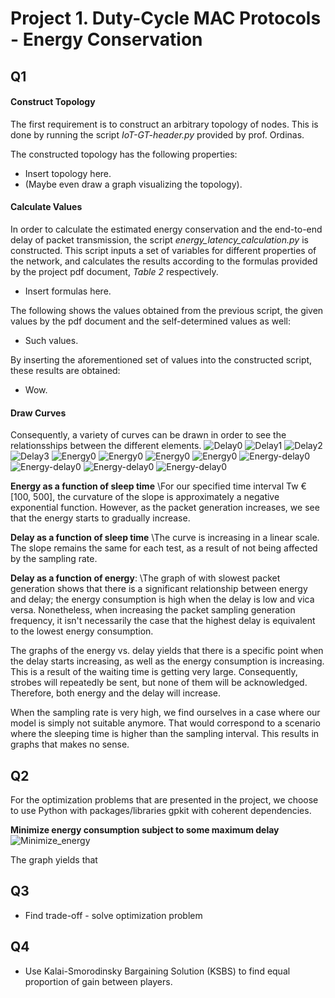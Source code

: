 # Project 1. Duty-Cycle MAC Protocols - Energy Conservation

## Q1

#### Construct Topology
The first requirement is to construct an arbitrary topology of nodes. This is done by running
the script *IoT-GT-header.py* provided by prof. Ordinas.

The constructed topology has the following properties:
- Insert topology here.
- (Maybe even draw a graph visualizing the topology).

#### Calculate Values
In order to calculate the estimated energy conservation and the end-to-end delay of packet
transmission, the script *energy_latency_calculation.py* is constructed. This script inputs a
set of variables for different properties of the network, and calculates the results according to
the formulas provided by the project pdf document, *Table 2* respectively.
- Insert formulas here.

The following shows the values obtained from the previous script, the given values
by the pdf document and the self-determined values as well:
- Such values.

By inserting the aforementioned set of values into the constructed script, these results are
obtained:
- Wow.

#### Draw Curves
Consequently, a variety of curves can be drawn in order to see the relationsships between
the different elements.
![Delay0](images/Delay0.png)
![Delay1](images/Delay1.png)
![Delay2](images/Delay2.png)
![Delay3](images/Delay3.png)
![Energy0](images/Energy0.png)
![Energy0](images/Energy1.png)
![Energy0](images/Energy2.png)
![Energy0](images/Energy3.png)
![Energy-delay0](images/Energy-delay0.png)
![Energy-delay0](images/Energy-delay1.png)
![Energy-delay0](images/Energy-delay2.png)
![Energy-delay0](images/Energy-delay3.png)

**Energy as a function of sleep time**
\For our specified time interval Tw € [100, 500], the curvature of the slope is approximately a negative exponential function. However, as the packet generation increases, we see that the energy starts to gradually increase.

**Delay as a function of sleep time**
\The curve is increasing in a linear scale. The slope remains the same for each test, as a result of not being affected by the sampling rate.

**Delay as a function of energy**:
\The graph of with slowest packet generation shows that there is a significant relationship between energy and delay; the energy consumption is high when the delay is low and vica versa. Nonetheless, when increasing the packet sampling generation frequency, it isn't necessarily the case that the highest delay is equivalent to the lowest energy consumption.

The graphs of the energy vs. delay yields that there is a specific point when the delay starts increasing, as well as the energy consumption is increasing. This is a result of the waiting time is getting very large. Consequently, strobes will repeatedly be sent, but none of them will be acknowledged. Therefore, both energy and the delay will increase.

When the sampling rate is very high, we find ourselves in a case where our model is simply not suitable anymore. That would correspond to a scenario where the sleeping time is higher than the sampling interval. This results in graphs that makes no sense.


## Q2
For the optimization problems that are presented in the project, we choose to use Python with packages/libraries gpkit with coherent dependencies.

**Minimize energy consumption subject to some maximum delay**
![Minimize_energy](Minimize_energy.png)

The graph yields that


## Q3
- Find trade-off - solve optimization problem


## Q4
- Use Kalai-Smorodinsky Bargaining Solution (KSBS) to find equal proportion of gain between
players.
